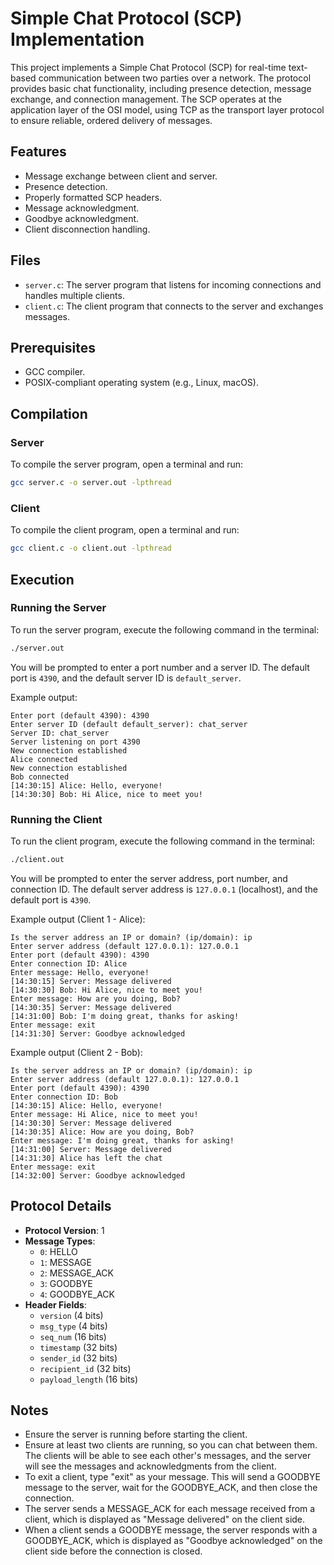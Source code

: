 # Simple Chat Protocol (SCP) Implementation

This project implements a Simple Chat Protocol (SCP) for real-time text-based communication between two parties over a network. The protocol provides basic chat functionality, including presence detection, message exchange, and connection management. The SCP operates at the application layer of the OSI model, using TCP as the transport layer protocol to ensure reliable, ordered delivery of messages.

## Features

- Message exchange between client and server.
- Presence detection.
- Properly formatted SCP headers.
- Message acknowledgment.
- Goodbye acknowledgment.
- Client disconnection handling.

## Files

- `server.c`: The server program that listens for incoming connections and handles multiple clients.
- `client.c`: The client program that connects to the server and exchanges messages.

## Prerequisites

- GCC compiler.
- POSIX-compliant operating system (e.g., Linux, macOS).

## Compilation

### Server

To compile the server program, open a terminal and run:

```sh
gcc server.c -o server.out -lpthread
```

### Client

To compile the client program, open a terminal and run:

```sh
gcc client.c -o client.out -lpthread
```

## Execution

### Running the Server

To run the server program, execute the following command in the terminal:

```sh
./server.out
```

You will be prompted to enter a port number and a server ID. The default port is `4390`, and the default server ID is `default_server`.

Example output:

```
Enter port (default 4390): 4390
Enter server ID (default default_server): chat_server
Server ID: chat_server
Server listening on port 4390
New connection established
Alice connected
New connection established
Bob connected
[14:30:15] Alice: Hello, everyone!
[14:30:30] Bob: Hi Alice, nice to meet you!
```

### Running the Client

To run the client program, execute the following command in the terminal:

```sh
./client.out
```

You will be prompted to enter the server address, port number, and connection ID. The default server address is `127.0.0.1` (localhost), and the default port is `4390`.

Example output (Client 1 - Alice):

```
Is the server address an IP or domain? (ip/domain): ip
Enter server address (default 127.0.0.1): 127.0.0.1
Enter port (default 4390): 4390
Enter connection ID: Alice
Enter message: Hello, everyone!
[14:30:15] Server: Message delivered
[14:30:30] Bob: Hi Alice, nice to meet you!
Enter message: How are you doing, Bob?
[14:30:35] Server: Message delivered
[14:31:00] Bob: I'm doing great, thanks for asking!
Enter message: exit
[14:31:30] Server: Goodbye acknowledged
```

Example output (Client 2 - Bob):

```
Is the server address an IP or domain? (ip/domain): ip
Enter server address (default 127.0.0.1): 127.0.0.1
Enter port (default 4390): 4390
Enter connection ID: Bob
[14:30:15] Alice: Hello, everyone!
Enter message: Hi Alice, nice to meet you!
[14:30:30] Server: Message delivered
[14:30:35] Alice: How are you doing, Bob?
Enter message: I'm doing great, thanks for asking!
[14:31:00] Server: Message delivered
[14:31:30] Alice has left the chat
Enter message: exit
[14:32:00] Server: Goodbye acknowledged
```

## Protocol Details

- **Protocol Version**: 1
- **Message Types**:
  - `0`: HELLO
  - `1`: MESSAGE
  - `2`: MESSAGE_ACK
  - `3`: GOODBYE
  - `4`: GOODBYE_ACK
- **Header Fields**:
  - `version` (4 bits)
  - `msg_type` (4 bits)
  - `seq_num` (16 bits)
  - `timestamp` (32 bits)
  - `sender_id` (32 bits)
  - `recipient_id` (32 bits)
  - `payload_length` (16 bits)

## Notes

- Ensure the server is running before starting the client.
- Ensure at least two clients are running, so you can chat between them. The clients will be able to see each other's messages, and the server will see the messages and acknowledgments from the client.
- To exit a client, type "exit" as your message. This will send a GOODBYE message to the server, wait for the GOODBYE_ACK, and then close the connection.
- The server sends a MESSAGE_ACK for each message received from a client, which is displayed as "Message delivered" on the client side.
- When a client sends a GOODBYE message, the server responds with a GOODBYE_ACK, which is displayed as "Goodbye acknowledged" on the client side before the connection is closed.
